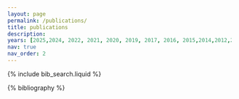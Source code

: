 ```yaml
---
layout: page
permalink: /publications/
title: publications
description: 
years: [2025,2024, 2022, 2021, 2020, 2019, 2017, 2016, 2015,2014,2012,2006]
nav: true
nav_order: 2
---
```


<!-- _pages/publications.md -->

<!-- Bibsearch Feature -->

{% include bib_search.liquid %}

<div class="publications">

{% bibliography %}

</div>